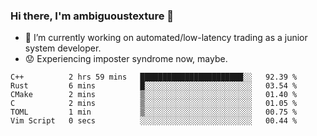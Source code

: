 ### Hi there, I'm ambiguoustexture 👋

<!--
**ambiguoustexture/ambiguoustexture** is a ✨ _special_ ✨ repository because its `README.md` (this file) appears on your GitHub profile.

Here are some ideas to get you started:
-->
- 🔭 I’m currently working on automated/low-latency trading as a junior system developer.
- :worried: Experiencing imposter syndrome now, maybe.

<!--START_SECTION:waka-->

```text
C++          2 hrs 59 mins   ███████████████████████░░   92.39 %
Rust         6 mins          █░░░░░░░░░░░░░░░░░░░░░░░░   03.54 %
CMake        2 mins          ▒░░░░░░░░░░░░░░░░░░░░░░░░   01.40 %
C            2 mins          ▒░░░░░░░░░░░░░░░░░░░░░░░░   01.05 %
TOML         1 min           ▒░░░░░░░░░░░░░░░░░░░░░░░░   00.75 %
Vim Script   0 secs          ░░░░░░░░░░░░░░░░░░░░░░░░░   00.44 %
```

<!--END_SECTION:waka-->
